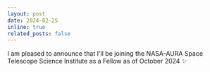 ```yaml
---
layout: post
date: 2024-02-25
inline: true
related_posts: false
---
```


I am pleased to announce that I'll be joining the NASA-AURA Space Telescope Science Institute as a Fellow as of October 2024 ✨
